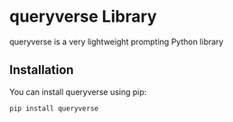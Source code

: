 # queryverse Library

queryverse is a very lightweight prompting Python library

## Installation

You can install queryverse using pip:

```
pip install queryverse 
```
